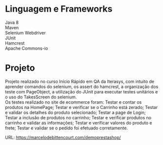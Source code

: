 # Linguagem e Frameworks

Java 8 <br /> 
Maven <br />
Selenium Webdriver<br />
JUnit <br />
Hamcrest <br />
Apache Commons-io

# Projeto
Projeto realizado no curso Início Rápido em QA da Iterasys, com intuito de aprender comandos do selenium, os assert do hamcrest, a organização dos teste com PageObject, a utilização do JUnit para executar testes unitários e o uso do TakesScreen do selenium. <br />
Os testes realizado no site de ecommerce foram: Testar e contar os produtos na HomePage; Testar e verificar se o Carrinho está zerado; Testar e validar os detalhes do produto selecionado; Testar a page de Login; Testar a inclusão de produtos no carrinho; Testar e verificar produtos no carrinho e validar as informações; Testar e verificar valores do produto e frete; Testar e validar se o pedido foi efetuado corretamente.

URL: https://marcelodebittencourt.com/demoprestashop/
